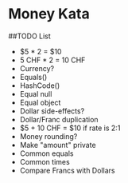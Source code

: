 Money Kata
==========

##TODO List
- $5 * 2 = $10
- 5 CHF * 2 = 10 CHF
- Currency?
- Equals()
- HashCode()
- Equal null
- Equal object
- Dollar side-effects?
- Dollar/Franc duplication
- $5 + 10 CHF = $10 if rate is 2:1
- Money rounding?
- Make "amount" private
- Common equals
- Common times
- Compare Francs with Dollars

```js

```